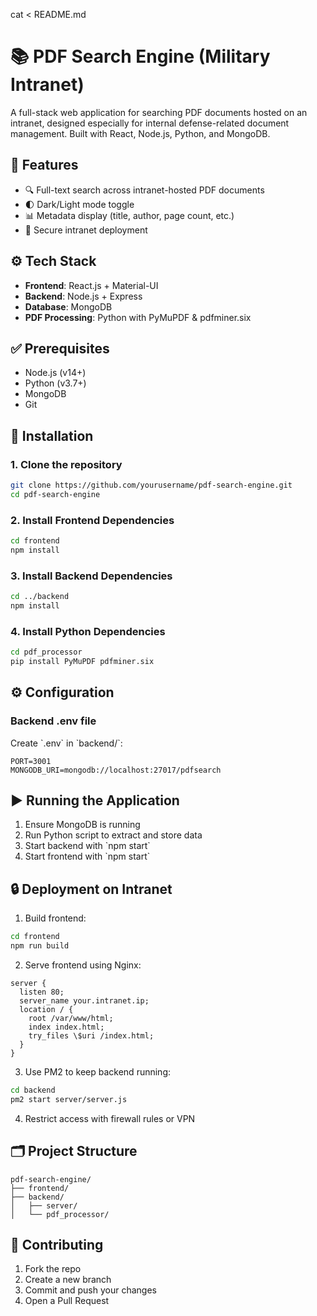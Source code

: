 cat <<EOF > README.md
# 📚 PDF Search Engine (Military Intranet)

A full-stack web application for searching PDF documents hosted on an intranet, designed especially for internal defense-related document management. Built with React, Node.js, Python, and MongoDB.

## 🔧 Features

- 🔍 Full-text search across intranet-hosted PDF documents  
- 🌓 Dark/Light mode toggle  
- 📊 Metadata display (title, author, page count, etc.)  
- 🔐 Secure intranet deployment  

## ⚙️ Tech Stack

- **Frontend**: React.js + Material-UI  
- **Backend**: Node.js + Express  
- **Database**: MongoDB  
- **PDF Processing**: Python with PyMuPDF & pdfminer.six  

## ✅ Prerequisites

- Node.js (v14+)
- Python (v3.7+)
- MongoDB
- Git

## 🚀 Installation

### 1. Clone the repository

```bash
git clone https://github.com/yourusername/pdf-search-engine.git
cd pdf-search-engine
```

### 2. Install Frontend Dependencies

```bash
cd frontend
npm install
```

### 3. Install Backend Dependencies

```bash
cd ../backend
npm install
```

### 4. Install Python Dependencies

```bash
cd pdf_processor
pip install PyMuPDF pdfminer.six
```

## ⚙️ Configuration

### Backend .env file

Create \`.env\` in \`backend/\`:

```env
PORT=3001
MONGODB_URI=mongodb://localhost:27017/pdfsearch
```

## ▶️ Running the Application

1. Ensure MongoDB is running  
2. Run Python script to extract and store data  
3. Start backend with \`npm start\`  
4. Start frontend with \`npm start\`

## 🔒 Deployment on Intranet

1. Build frontend:

```bash
cd frontend
npm run build
```

2. Serve frontend using Nginx:

```
server {
  listen 80;
  server_name your.intranet.ip;
  location / {
    root /var/www/html;
    index index.html;
    try_files \$uri /index.html;
  }
}
```

3. Use PM2 to keep backend running:

```bash
cd backend
pm2 start server/server.js
```

4. Restrict access with firewall rules or VPN  

## 🗂️ Project Structure

```
pdf-search-engine/
├── frontend/
├── backend/
│   ├── server/
│   └── pdf_processor/
```

## 🤝 Contributing

1. Fork the repo  
2. Create a new branch  
3. Commit and push your changes  
4. Open a Pull Request  

